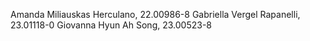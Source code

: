 Amanda Miliauskas Herculano, 22.00986-8
Gabriella Vergel Rapanelli, 23.01118-0
Giovanna Hyun Ah Song, 23.00523-8

